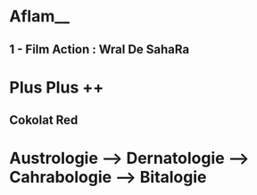 # Aflam__
## 1  - Film Action : Wral De SahaRa
# Plus Plus ++
## Cokolat Red
# Austrologie --> Dernatologie --> Cahrabologie --> Bitalogie 
